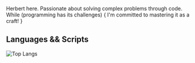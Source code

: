 
Herbert here. Passionate about solving complex problems through code. 
While (programming has its challenges)                              {
   I'm committed to mastering it as a craft! }

## Languages && Scripts

![Top Langs](https://github-readme-stats.vercel.app/api/top-langs/?username=lagathub&layout=donut&langs_count=10&theme=dark)
<!--
**lagathub/lagathub** is a ✨ _special_ ✨ repository because its `README.md` (this file) appears on your GitHub profile.

Here are some ideas to get you started:

- 🔭 I’m currently working on ...
- 🌱 I’m currently learning ...
- 👯 I’m looking to collaborate on ...
- 🤔 I’m looking for help with ...
- 💬 Ask me about ...
- 📫 How to reach me: ...
- 😄 Pronouns: ...

-->
